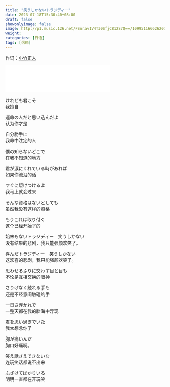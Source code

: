 ```yaml
---
title: "笑うしかないトラジディー"
date: 2023-07-18T15:30:40+08:00
draft: false
showonlyimage: false
image: http://p1.music.126.net/FSnrav1V4T30SfjC812S7Q==/109951166626201682.jpg
weight: 
categories: [日语]
tags: [信箱]
---
```


作词：[小竹正人](https://music.163.com/#/song?id=1897366431)

<!--more-->

<iframe frameborder="no" border="0" marginwidth="0" marginheight="0" width=330 height=86 src="//music.163.com/outchain/player?type=2&id=1897366431&auto=0&height=66"></iframe>

けれども君こそ  
我擅自  

運命の人だと思い込んだよ  
认为你才是  

自分勝手に  
我命中注定的人  

僕の知らないどこで  
在我不知道的地方  

君が涙にくれている時があれば  
如果你流泪的话  

すぐに駆けつけるよ  
我马上就会过来  

そんな資格はないとしても  
虽然我没有这样的资格  

もうこれは取り付く  
这个已经开始了的  

始末もないトラジディー　笑うしかない  
没有结果的悲剧，我只能强颜欢笑了。  

喜んだトラジディー　笑うしかない  
这欢喜的悲剧，我只能强颜欢笑了。  

思わせるふりに交わす目と目も  
不论是互相交换的眼神  

さりげなく触れる手も  
还是不经意间触碰的手  

一日さ浮かれで  
一整天都在我的脑海中浮现  

君を思い過ぎでいた  
我太想念你了  

胸が痛いんだ  
胸口好痛啊。  

笑え話さえできないな  
连玩笑话都说不出来  

ふざけてばかりいる  
明明一直都在开玩笑  
